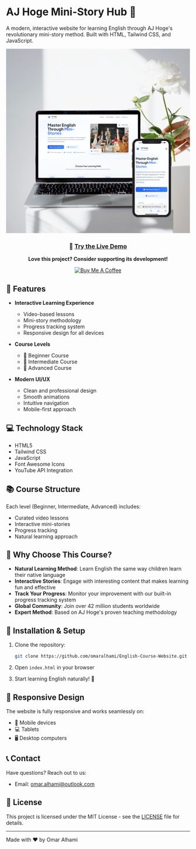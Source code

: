 # AJ Hoge Mini-Story Hub 🌟

A modern, interactive website for learning English through AJ Hoge's revolutionary mini-story method. Built with HTML, Tailwind CSS, and JavaScript.

![English Learning Platform](assets/images/Laptop.png)

<div align="center">
  
### 🚀 [Try the Live Demo](https://ajhoge-mini-stories.netlify.app/)

**Love this project? Consider supporting its development!**

<a href="https://www.buymeacoffee.com/onlymar" target="_blank">
  <img src="https://cdn.buymeacoffee.com/buttons/v2/default-yellow.png" alt="Buy Me A Coffee" style="height: 60px !important;width: 217px !important;">
</a>

</div>


## 🚀 Features

- **Interactive Learning Experience**
  - Video-based lessons
  - Mini-story methodology
  - Progress tracking system
  - Responsive design for all devices

- **Course Levels**
  - 🌱 Beginner Course
  - 🌿 Intermediate Course
  - 🌳 Advanced Course

- **Modern UI/UX**
  - Clean and professional design
  - Smooth animations
  - Intuitive navigation
  - Mobile-first approach

## 💻 Technology Stack

- HTML5
- Tailwind CSS
- JavaScript
- Font Awesome Icons
- YouTube API Integration

## 📚 Course Structure

Each level (Beginner, Intermediate, Advanced) includes:
- Curated video lessons
- Interactive mini-stories
- Progress tracking
- Natural learning approach

## 🌟 Why Choose This Course?

- **Natural Learning Method**: Learn English the same way children learn their native language
- **Interactive Stories**: Engage with interesting content that makes learning fun and effective
- **Track Your Progress**: Monitor your improvement with our built-in progress tracking system
- **Global Community**: Join over 42 million students worldwide
- **Expert Method**: Based on AJ Hoge's proven teaching methodology

## 🔧 Installation & Setup

1. Clone the repository:
   ```bash
   git clone https://github.com/omaralhami/English-Course-Website.git
   ```

2. Open `index.html` in your browser

3. Start learning English naturally! 🎉

## 📱 Responsive Design

The website is fully responsive and works seamlessly on:
- 📱 Mobile devices
- 💻 Tablets
- 🖥️ Desktop computers

## 📞 Contact

Have questions? Reach out to us:
- Email: omar.alhami@outlook.com

## 📄 License

This project is licensed under the MIT License - see the [LICENSE](LICENSE) file for details.

---

Made with ❤️ by Omar Alhami

